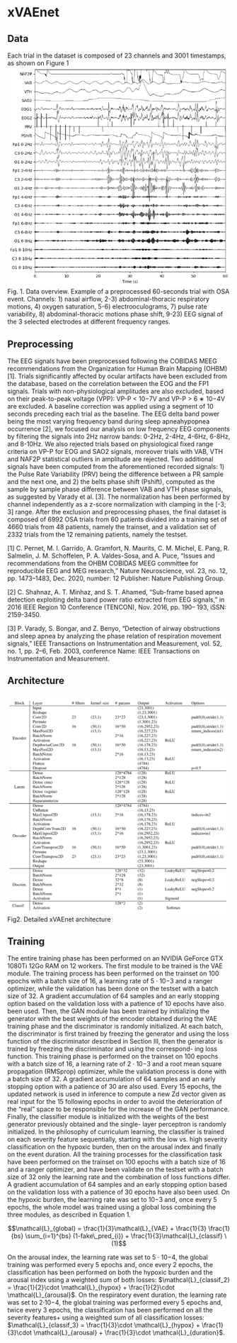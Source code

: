 # xVAEnet
 
## Data
Each trial in the dataset is composed of 23 channels and 3001 timestamps, as shown on Figure 1
![alt text](https://github.com/numediart/xVAEnet/blob/main/data.png)
Fig. 1. Data overview. Example of a preprocessed 60-seconds trial with OSA
event. Channels: 1) nasal airflow, 2-3) abdominal-thoracic respiratory motions,
4) oxygen saturation, 5-6) electrooculograms, 7) pulse rate variability, 8)
abdominal-thoracic motions phase shift, 9-23) EEG signal of the 3 selected
electrodes at different frequency ranges.

## Preprocessing
The EEG signals have been preprocessed
following the COBIDAS MEEG recommendations from the
Organization for Human Brain Mapping (OHBM) [1]. Trials
significantly affected by ocular artifacts have been excluded
from the database, based on the correlation between the EOG
and the FP1 signals. Trials with non-physiological amplitudes
are also excluded, based on their peak-to-peak voltage (VPP):
VP-P < 10−7V and VP-P > 6 ∗ 10−4V are excluded. A
baseline correction was applied using a segment of 10 seconds
preceding each trial as the baseline. The EEG delta band power
being the most varying frequency band during sleep apneahypopnea
occurrence [2], we focused our analysis on low
frequency EEG components by filtering the signals into 2Hz
narrow bands: 0-2Hz, 2-4Hz, 4-6Hz, 6-8Hz, and 8-10Hz. We
also rejected trials based on physiological fixed range criteria
on VP-P for EOG and SAO2 signals, moreover trials with
VAB, VTH and NAF2P statistical outliers in amplitude are
rejected. Two additional signals have been computed from the
aforementioned recorded signals: 1) the Pulse Rate Variability
(PRV) being the difference between a PR sample and the
next one, and 2) the belts phase shift (Pshift), computed as
the sample by sample phase difference between VAB and
VTH phase signals, as suggested by Varady et al. [3]. The
normalization has been performed by channel independently
as a z-score normalization with clamping in the [-3; 3] range.
After the exclusion and preprocessing phases, the final dataset
is composed of 6992 OSA trials from 60 patients divided
into a training set of 4660 trials from 48 patients, namely
the trainset, and a validation set of 2332 trials from the 12
remaining patients, namely the testset.

[1] C. Pernet, M. I. Garrido, A. Gramfort, N. Maurits, C. M. Michel,
E. Pang, R. Salmelin, J. M. Schoffelen, P. A. Valdes-Sosa, and A. Puce,
“Issues and recommendations from the OHBM COBIDAS MEEG committee
for reproducible EEG and MEG research,” Nature Neuroscience,
vol. 23, no. 12, pp. 1473–1483, Dec. 2020, number: 12 Publisher: Nature
Publishing Group.

[2] C. Shahnaz, A. T. Minhaz, and S. T. Ahamed, “Sub-frame based apnea
detection exploiting delta band power ratio extracted from EEG signals,”
in 2016 IEEE Region 10 Conference (TENCON), Nov. 2016, pp. 190–
193, iSSN: 2159-3450.

[3] P. Varady, S. Bongar, and Z. Benyo, “Detection of airway obstructions
and sleep apnea by analyzing the phase relation of respiration movement
signals,” IEEE Transactions on Instrumentation and Measurement,
vol. 52, no. 1, pp. 2–6, Feb. 2003, conference Name: IEEE Transactions
on Instrumentation and Measurement.

## Architecture
![alt text](https://github.com/numediart/xVAEnet/blob/main/detailed_architecture.png)
Fig2. Detailed xVAEnet architecture

## Training
The entire training phase has been
performed on an NVIDIA GeForce GTX 1080Ti 12Go RAM
on 12 workers.
The first module to be trained is the VAE module. The training
process has been performed on the trainset on 100 epochs with
a batch size of 16, a learning rate of 5 · 10−3 and a ranger
optimizer, while the validation has been done on the testset
with a batch size of 32. A gradient accumulation of 64 samples
and an early stopping option based on the validation loss with
a patience of 10 epochs have also been used.
Then, the GAN module has been trained by initializing the
generator with the best weights of the encoder obtained during
the VAE training phase and the discriminator is randomly
initialized. At each batch, the discriminator is first trained
by freezing the generator and using the loss function of the
discriminator described in Section III, then the generator is
trained by freezing the discriminator and using the correspond-
ing loss function. This training phase is performed on the
trainset on 100 epochs with a batch size of 16, a learning rate
of 2 · 10−3 and a root mean square propagation (RMSprop)
optimizer, while the validation process is done with a batch
size of 32. A gradient accumulation of 64 samples and an early
stopping option with a patience of 30 are also used. Every 15
epochs, the updated network is used in inference to compute a
new Zd vector given as real input for the 15 following epochs
in order to avoid the deterioration of the “real” space to be
responsible for the increase of the GAN performance.
Finally, the classifier module is initialized with the weights
of the best generator previously obtained and the single-
layer perceptron is randomly initialized. In the philosophy of
curriculum learning, the classifier is trained on each severity
feature sequentially, starting with the low vs. high severity
classification on the hypoxic burden, then on the arousal index
and finally on the event duration. All the training processes
for the classification task have been performed on the trainset
on 100 epochs with a batch size of 16 and a ranger optimizer,
and have been validate on the testset with a batch size of 32
only the learning rate and the combination of loss functions
differ. A gradient accumulation of 64 samples and an early
stopping option based on the validation loss with a patience
of 30 epochs have also been used. On the hypoxic burden, the
learning rate was set to 10−3 and, once every 5 epochs, the
whole model was trained using a global loss combining the
three modules, as described in Equation 1.
```math
\mathcal{L}_{global} = \frac{1}{3}\mathcal{L}_{VAE} + \frac{1}{3} \frac{1}{bs} \sum_{i=1}^{bs} (1-fake\_pred_{i}) + \frac{1}{3}\mathcal{L}_{classif} \ (1)
```
On the arousal index, the learning rate was set to 5 · 10−4, the
global training was performed every 5 epochs and, once every
2 epochs, the classification has been performed on both the
hypoxic burden and the arousal index using a weighted sum
of both losses: $\mathcal{L}_{classif_2} = \frac{1}{2}\cdot \mathcal{L}_{hypox} + \frac{1}{2}\cdot \mathcal{L}_{arousal}$.
On the
respiratory event duration, the learning rate was set to 2·10−4,
the global training was performed every 5 epochs and, twice
every 3 epochs, the classification has been performed on all the
severity features+ using a weighted sum of all classification
losses: $\mathcal{L}_{classif_3} = \frac{1}{3}\cdot \mathcal{L}_{hypox} + \frac{1}{3}\cdot \mathcal{L}_{arousal} + \frac{1}{3}\cdot \mathcal{L}_{duration}$.